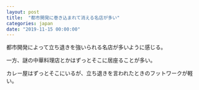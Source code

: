 ```yaml
---
layout: post
title:  "都市開発に巻き込まれて消える名店が多い"
categories: japan
date: "2019-11-15 00:00:00"
---
```


都市開発によって立ち退きを強いられる名店が多いように感じる。

一方、謎の中華料理店とかはずっとそこに居座ることが多い。

カレー屋はずっとそこにいるが、立ち退きを言われたときのフットワークが軽い。
